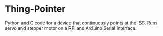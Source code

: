 # Thing-Pointer
Python and C code for a device that continuously points at the ISS. Runs servo and stepper motor on a RPi and Arduino Serial interface.

